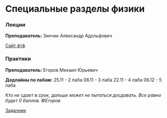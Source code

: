 # Специальные разделы физики 

### Лекции

**Преподаватель:** Зинчик Александр Адольфович

[Сайт фтф](https://study.physics.itmo.ru/?redirect=0)

### Практики 

**Преподаватель:** Егоров Михаил Юрьевич

**Дедлайны по лабам:**
25.11 - 2 лаба
08.11 - 3 лаба
22.11 - 4 лаба
06.12 - 5 лаба

*Кто не сдает в срок, дальше может не пытаться досдавать. Все равно будет 0 баллов.*
                                                             *©Егоров*    

[Задачник](https://drive.google.com/file/d/1OwxaZsfHm7U6C8P_vKnFoHS-Gh21qTfI/view?usp=sharing)
